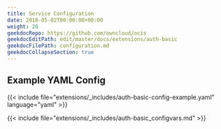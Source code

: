 ```yaml
---
title: Service Configuration
date: 2018-05-02T00:00:00+00:00
weight: 20
geekdocRepo: https://github.com/owncloud/ocis
geekdocEditPath: edit/master/docs/extensions/auth-basic
geekdocFilePath: configuration.md
geekdocCollapseSection: true
---
```


## Example YAML Config

{{< include file="extensions/_includes/auth-basic-config-example.yaml"  language="yaml" >}}

{{< include file="extensions/_includes/auth-basic_configvars.md" >}}
